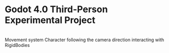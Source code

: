 # Godot 4.0 Third-Person Experimental Project
<br>
Movement system
Character following the camera direction
interacting with RigidBodies
<br>
